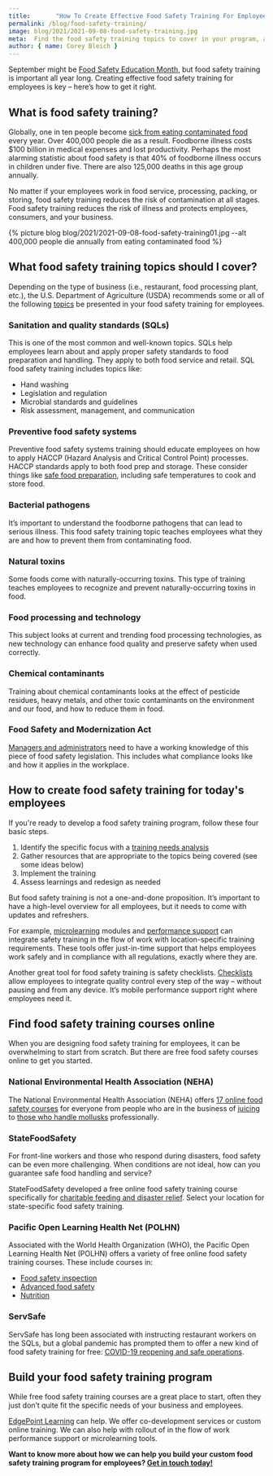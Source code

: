 ```yaml
---
title:       "How To Create Effective Food Safety Training For Employees"
permalink: /blog/food-safety-training/
image: blog/2021/2021-09-08-food-safety-training.jpg
meta:  Find the food safety training topics to cover in your program, as well as examples of free courses to work from while you’re building your program.
author: { name: Corey Bleich }
---
```


​​September might be [Food Safety Education Month](https://www.cdc.gov/foodsafety/education-month.html), but food safety training is important all year long. Creating effective food safety training for employees is key – here’s how to get it right.

## What is food safety training?

Globally, one in ten people become [sick from eating contaminated food](https://www.who.int/news-room/fact-sheets/detail/food-safety) every year. Over 400,000 people die as a result. Foodborne illness costs $100 billion in medical expenses and lost productivity. Perhaps the most alarming statistic about food safety is that 40% of foodborne illness occurs in children under five. There are also 125,000 deaths in this age group annually.

No matter if your employees work in food service, processing, packing, or storing, food safety training reduces the risk of contamination at all stages. Food safety training reduces the risk of illness and protects employees, consumers, and your business.



{% picture blog blog/2021/2021-09-08-food-safety-training01.jpg --alt 400,000 people die annually from eating contaminated food %}



## What food safety training topics should I cover?

Depending on the type of business (i.e., restaurant, food processing plant, etc.), the U.S. Department of Agriculture (USDA) recommends some or all of the following [topics](https://www.nal.usda.gov/fsrio/food-safety-topics-0) be presented in your food safety training for employees.

### Sanitation and quality standards (SQLs)

This is one of the most common and well-known topics. SQLs help employees learn about and apply proper safety standards to food preparation and handling. They apply to both food service and retail.
SQL food safety training includes topics like:

* Hand washing
* Legislation and regulation
* Microbial standards and guidelines
* Risk assessment, management, and communication

### Preventive food safety systems

Preventive food safety systems training should educate employees on how to apply HACCP (Hazard Analysis and Critical Control Point) processes. HACCP standards apply to both food prep and storage. These consider things like [safe food preparation](https://www.who.int/foodsafety/publications/consumer/manual_keys.pdf), including safe temperatures to cook and store food.

### Bacterial pathogens

It’s important to understand the foodborne pathogens that can lead to serious illness. This food safety training topic teaches employees what they are and how to prevent them from contaminating food.

### Natural toxins

Some foods come with naturally-occurring toxins. This type of training teaches employees to recognize and prevent naturally-occurring toxins in food.

### Food processing and technology

This subject looks at current and trending food processing technologies, as new technology can enhance food quality and preserve safety when used correctly.

### Chemical contaminants

Training about chemical contaminants looks at the effect of pesticide residues, heavy metals, and other toxic contaminants on the environment and our food, and how to reduce them in food.

### Food Safety and Modernization Act

[Managers and administrators](/blog/restaurant-managers-training-program/) need to have a working knowledge of this piece of food safety legislation. This includes what compliance looks like and how it applies in the workplace.

## How to create food safety training for today's employees

If you're ready to develop a food safety training program, follow these four basic steps.

1. Identify the specific focus with a [training needs analysis](/blog/training-needs-analysis/)
2. Gather resources that are appropriate to the topics being covered (see some ideas below)
3. Implement the training
4. Assess learnings and redesign as needed

But food safety training is not a one-and-done proposition. It’s important to have a high-level overview for all employees, but it needs to come with updates and refreshers.

For example, [microlearning](/microlearning/) modules and [performance support](/performance-support/) can integrate safety training in the flow of work with location-specific training requirements. These tools offer just-in-time support that helps employees work safely and in compliance with all regulations, exactly where they are.

Another great tool for food safety training is safety checklists. [Checklists](/blog/safety-inspection-checklist/) allow employees to integrate quality control every step of the way – without pausing and from any device. It’s mobile performance support right where employees need it.

## Find food safety training courses online

When you are designing food safety training for employees, it can be overwhelming to start from scratch. But there are free food safety courses online to get you started.

### National Environmental Health Association (NEHA)

The National Environmental Health Association (NEHA) offers [17 online food safety courses](https://www.neha.org/eh-topics/food-safety-0/food-safety-online-training-resources) for everyone from people who are in the business of [juicing](https://neha.moonami.com/login/index.php) to [those who handle mollusks](https://neha.moonami.com/login/index.php) professionally.

### StateFoodSafety

For front-line workers and those who respond during disasters, food safety can be even more challenging. When conditions are not ideal, how can you guarantee safe food handling and service?

StateFoodSafety developed a free online food safety training course specifically for [charitable feeding and disaster relief](https://www.statefoodsafety.com/CustomPortal/DisasterRelief#/). Select your location for state-specific food safety training.

### Pacific Open Learning Health Net (POLHN)

Associated with the World Health Organization (WHO), the Pacific Open Learning Health Net (POLHN) offers a variety of free online food safety training courses. These include courses in:

* [Food safety inspection](https://polhn.wpro.who.int/courses/food-Inspector)
* [Advanced food safety](https://polhn.wpro.who.int/courses/advanced-food-safety)
* [Nutrition](https://polhn.wpro.who.int/courses/nutrition)

### ServSafe

ServSafe has long been associated with instructing restaurant workers on the SQLs, but a global pandemic has prompted them to offer a new kind of food safety training for free: [COVID-19 reopening and safe operations](https://www.servsafe.com/Landing-Pages/Free-Courses).

## Build your food safety training program

While free food safety training courses are a great place to start, often they just don’t quite fit the specific needs of your business and employees.

[EdgePoint Learning](https://www.edgepointlearning.com/) can help. We offer co-development services or custom online training. We can also help with rollout of in the flow of work performance support or microlearning tools.

**Want to know more about how we can help you build your custom food safety training program for employees? [Get in touch today!](/contact/)**